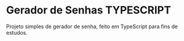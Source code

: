 # Gerador de Senhas TYPESCRIPT
Projeto simples de gerador de senha, feito em TypeScript para fins de estudos.
